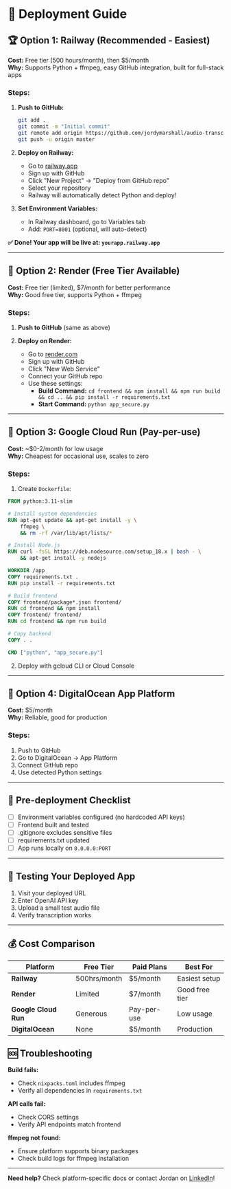 # 🚀 Deployment Guide

## 🏆 Option 1: Railway (Recommended - Easiest)

**Cost:** Free tier (500 hours/month), then $5/month  
**Why:** Supports Python + ffmpeg, easy GitHub integration, built for full-stack apps

### Steps:
1. **Push to GitHub:**
   ```bash
   git add .
   git commit -m "Initial commit"
   git remote add origin https://github.com/jordymarshall/audio-transcriber.git
   git push -u origin master
   ```

2. **Deploy on Railway:**
   - Go to [railway.app](https://railway.app)
   - Sign up with GitHub
   - Click "New Project" → "Deploy from GitHub repo"
   - Select your repository
   - Railway will automatically detect Python and deploy!

3. **Set Environment Variables:**
   - In Railway dashboard, go to Variables tab
   - Add: `PORT=8001` (optional, will auto-detect)

**✅ Done! Your app will be live at: `yourapp.railway.app`**

---

## 🥈 Option 2: Render (Free Tier Available)

**Cost:** Free tier (limited), $7/month for better performance  
**Why:** Good free tier, supports Python + ffmpeg

### Steps:
1. **Push to GitHub** (same as above)

2. **Deploy on Render:**
   - Go to [render.com](https://render.com)
   - Sign up with GitHub
   - Click "New Web Service"
   - Connect your GitHub repo
   - Use these settings:
     - **Build Command:** `cd frontend && npm install && npm run build && cd .. && pip install -r requirements.txt`
     - **Start Command:** `python app_secure.py`

---

## 🥉 Option 3: Google Cloud Run (Pay-per-use)

**Cost:** ~$0-2/month for low usage  
**Why:** Cheapest for occasional use, scales to zero

### Steps:
1. Create `Dockerfile`:
```dockerfile
FROM python:3.11-slim

# Install system dependencies
RUN apt-get update && apt-get install -y \
    ffmpeg \
    && rm -rf /var/lib/apt/lists/*

# Install Node.js
RUN curl -fsSL https://deb.nodesource.com/setup_18.x | bash - \
    && apt-get install -y nodejs

WORKDIR /app
COPY requirements.txt .
RUN pip install -r requirements.txt

# Build frontend
COPY frontend/package*.json frontend/
RUN cd frontend && npm install
COPY frontend/ frontend/
RUN cd frontend && npm run build

# Copy backend
COPY . .

CMD ["python", "app_secure.py"]
```

2. Deploy with gcloud CLI or Cloud Console

---

## 🏅 Option 4: DigitalOcean App Platform

**Cost:** $5/month  
**Why:** Reliable, good for production

### Steps:
1. Push to GitHub
2. Go to DigitalOcean → App Platform
3. Connect GitHub repo
4. Use detected Python settings

---

## 🔧 Pre-deployment Checklist

- [ ] Environment variables configured (no hardcoded API keys)
- [ ] Frontend built and tested
- [ ] .gitignore excludes sensitive files
- [ ] requirements.txt updated
- [ ] App runs locally on `0.0.0.0:PORT`

---

## 📱 Testing Your Deployed App

1. Visit your deployed URL
2. Enter OpenAI API key
3. Upload a small test audio file
4. Verify transcription works

---

## 💰 Cost Comparison

| Platform | Free Tier | Paid Plans | Best For |
|----------|-----------|------------|----------|
| **Railway** | 500hrs/month | $5/month | Easiest setup |
| **Render** | Limited | $7/month | Good free tier |
| **Google Cloud Run** | Generous | Pay-per-use | Low usage |
| **DigitalOcean** | None | $5/month | Production |

## 🆘 Troubleshooting

**Build fails:**
- Check `nixpacks.toml` includes ffmpeg
- Verify all dependencies in `requirements.txt`

**API calls fail:**
- Check CORS settings
- Verify API endpoints match frontend

**ffmpeg not found:**
- Ensure platform supports binary packages
- Check build logs for ffmpeg installation

---

**Need help?** Check platform-specific docs or contact Jordan on [LinkedIn](https://www.linkedin.com/in/jordanmarshalluwo/)! 